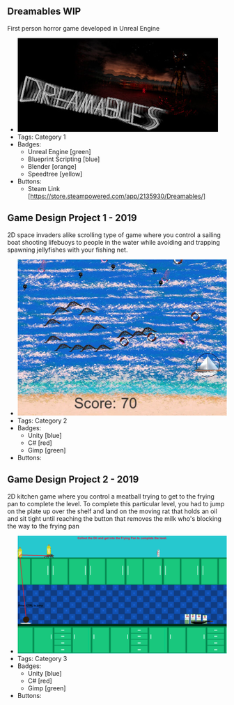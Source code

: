 ## Dreamables WIP
First person horror game developed in Unreal Engine
- ![DreamablesHeader](../assets/header.jpg)
- Tags: Category 1
- Badges:
  - Unreal Engine [green]
  - Blueprint Scripting [blue]
  - Blender [orange]
  - Speedtree [yellow]
- Buttons:
  - Steam Link [https://store.steampowered.com/app/2135930/Dreamables/]
  

## Game Design Project 1 - 2019
2D space invaders alike scrolling type of game where you control a sailing boat shooting lifebuoys to people in the water while avoiding and trapping spawning jellyfishes with your fishing net.
- ![600x200](../assets/beachon.PNG)
- Tags: Category 2
- Badges:
  - Unity [blue]
  - C# [red]
  - Gimp [green]
- Buttons:
  

## Game Design Project 2 - 2019
2D kitchen game where you control a meatball trying to get to the frying pan to complete the level. To complete this particular level, you had to jump on the plate up over the shelf and land on the moving rat that holds an oil and sit tight until reaching the button that removes the milk who's blocking the way to the frying pan
- ![600x200](../assets/Kitchengame.png)
- Tags: Category 3
- Badges:
  - Unity [blue]
  - C# [red]
  - Gimp [green]
- Buttons:
 